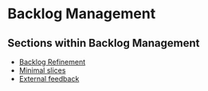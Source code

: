 # Backlog Management

## Sections within Backlog Management

* [Backlog Refinement](backlog-refinement.md)
* [Minimal slices](minimal-slices.md)
* [External feedback](external-feedback.md)

